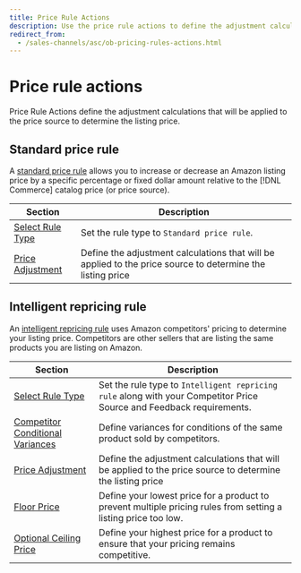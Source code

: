 ```yaml
---
title: Price Rule Actions
description: Use the price rule actions to define the adjustment calculations that will be applied to the price source to determine the Amazon listing price.
redirect_from:
  - /sales-channels/asc/ob-pricing-rules-actions.html
---
```


# Price rule actions

Price Rule Actions define the adjustment calculations that will be applied to the price source to determine the listing price.

## Standard price rule

A [standard price rule](./standard-price-rules.md) allows you to increase or decrease an Amazon listing price by a specific percentage or fixed dollar amount relative to the [!DNL Commerce] catalog price (or price source).

|Section|Description|
|--- |--- |
|[Select Rule Type](./standard-price-rules.md)|Set the rule type to `Standard price rule`.|
|[Price Adjustment](./standard-price-rules.md)|Define the adjustment calculations that will be applied to the price source to determine the listing price|

## Intelligent repricing rule

An [intelligent repricing rule](./intelligent-repricing-rules.md) uses Amazon competitors' pricing to determine your listing price. Competitors are other sellers that are listing the same products you are listing on Amazon.

|Section|Description|
|--- |--- |
|[Select Rule Type](./intelligent-repricing-rules.md)|Set the rule type to `Intelligent repricing rule` along with your Competitor Price Source and Feedback requirements.|
|[Competitor Conditional Variances](./competitor-conditional-variances.md)|Define variances for conditions of the same product sold by competitors.|
|[Price Adjustment](./price-adjustment.md)|Define the adjustment calculations that will be applied to the price source to determine the listing price|
|[Floor Price](./floor-price.md)|Define your lowest price for a product to prevent multiple pricing rules from setting a listing price too low.|
|[Optional Ceiling Price](./optional-ceiling-price.md)|Define your highest price for a product to ensure that your pricing remains competitive.|
